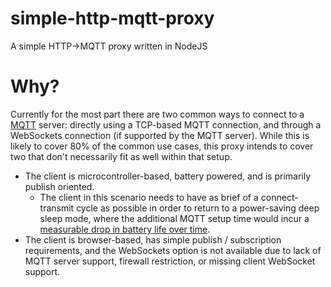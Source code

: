 # simple-http-mqtt-proxy
A simple HTTP->MQTT proxy written in NodeJS

# Why?
Currently for the most part there are two common ways to connect to a [MQTT](https://wikipedia.org/wiki/MQTT) server: directly using a TCP-based MQTT connection, and through a WebSockets connection (if supported by the MQTT server).
While this is likely to cover 80% of the common use cases, this proxy intends to cover two that don't necessarily fit as well within that setup.
* The client is microcontroller-based, battery powered, and is primarily publish oriented.
  * The client in this scenario needs to have as brief of a connect-transmit cycle as possible in order to return to a power-saving deep sleep mode, where the additional MQTT setup time would incur a [measurable drop in battery life over time](https://www.bakke.online/index.php/2017/05/22/reducing-wifi-power-consumption-on-esp8266-part-3/).
* The client is browser-based, has simple publish / subscription requirements, and the WebSockets option is not available due to lack of MQTT server support, firewall restriction, or missing client WebSocket support.

